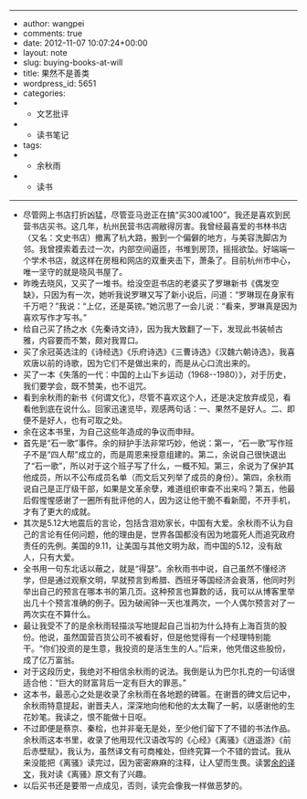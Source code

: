 - ---
- author: wangpei
- comments: true
- date: 2012-11-07 10:07:24+00:00
- layout: note
- slug: buying-books-at-will
- title: 果然不是善类
- wordpress_id: 5651
- categories:
- - 文艺批评
- - 读书笔记
- tags:
- - 余秋雨
- - 读书
- ---
- 尽管网上书店打折凶猛，尽管亚马逊正在搞“买300减100”，我还是喜欢到民营书店买书。这几年，杭州民营书店凋敝得厉害。我曾经最喜爱的书林书店（又名：文史书店）撤离了杭大路，搬到一个偏僻的地方，与美容洗脚店为邻。我曾摸索着去过一次，内部空间逼匝，书堆到房顶，摇摇欲坠。好端端一个学术书店，就这样在房租和网店的双重夹击下，萧条了。目前杭州市中心，唯一坚守的就是晓风书屋了。
- 昨晚去晓风，又买了一堆书。给没空逛书店的老婆买了罗琳新书《偶发空缺》，只因为有一次，她听我说罗琳又写了新小说后，问道：“罗琳现在身家有千万吧？”我说：“上亿，还是英镑。”她沉思了一会儿说：“看来，罗琳真是因为喜欢写作才写书。”
- 给自己买了扬之水《先秦诗文诗》，因为我大致翻了一下，发现此书装帧古雅，内容要而不繁，颇对我胃口。
- 买了余冠英选注的《诗经选》《乐府诗选》《三曹诗选》《汉魏六朝诗选》，我喜欢唐以前的诗歌，因为它们不是做出来的，而是从心口流出来的。
- 买了一本《失落的一代：中国的上山下乡运动（1968--1980）》，对于历史，我们要学会，既不赞美，也不诅咒。
- 看到余秋雨的新书《何谓文化》，尽管不喜欢这个人，还是决定放弃成见，看看他到底在说什么。回家迅速览毕，观感两句话：一、果然不是好人。二、即便不是好人，也有可取之处。
- 余在这本书里，为自己这些年造成的争议而申辩。
- 首先是“石一歌”事件。余的辩护手法非常巧妙，他说：第一，“石一歌”写作班子不是“四人帮”成立的，而是周恩来授意组建的。第二，余说自己很快退出了“石一歌”，所以对于这个班子写了什么，一概不知。第三，余说为了保护其他成员，所以不公布成员名单（而文后又列举了成员的身份）。第四，余秋雨说自己是正厅级干部，如果是文革余孽，难道组织审查不出来吗？第五，他最后假惺惺感谢了一圈所有批评他的人，因为这让他干脆不看新聞，不开手机，才有了更大的成就。
- 其次是5.12大地震后的言论，包括含泪劝家长，中国有大爱。余秋雨不认为自己的言论有任何问题，他的理由是，世界各国都没有因为地震死人而追究政府责任的先例。美国的9.11，让美国与其他文明为敌，而中国的5.12，没有敌人，只有大爱。
- 全书用一句东北话以蔽之，就是“得瑟”。余秋雨书中说，自己虽然不懂经济学，但是通过观察文明，早就预言到希腊、西班牙等国经济会衰落，他同时列举出自己的预言在哪本书的第几页。这种预言也算数的话，我可以从博客里举出几十个预言准确的例子。因为破闹钟一天也准两次，一个人偶尔预言对了一两次实在不算什么。
- 最让我受不了的是余秋雨轻描淡写地提起自己当初为什么持有上海百货的股份。他说，虽然国营百货公司不被看好，但是他觉得有一个经理特别能干。“你们投资的是生意，我投资的是活生生的人。”后来，他凭借这些股份，成了亿万富翁。
- 对于这段历史，我绝对不相信余秋雨的说法。我倒是认为巴尔扎克的一句话很适合他：“巨大的财富背后一定有巨大的罪恶。”
- 这本书，最恶心之处是收录了余秋雨在各地题的碑匾。在谢晋的碑文后记中，余秋雨特意提起，谢晋夫人，深深地向他和他的太太鞠了一躬，以感谢他的生花妙笔。我读之，恨不能做十日呕。
- 不过即便是蔡京、秦桧，也并非毫无是处，至少他们留下了不错的书法作品。余秋雨这本书里，收录了他用现代汉语改写的《心经》《离骚》《逍遥游》《前后赤壁赋》，我认为，虽然译文有可商榷处，但终究算一个不错的尝试。我从来没能把《离骚》读完过，因为密密麻麻的注释，让人望而生畏。读罢[余的译文](http://www.360doc.com/content/12/0901/14/0_233566257.shtml)，我对读《离骚》原文有了兴趣。
- 以后买书还是要带一点成见，否则，读完会像我一样做恶梦的。
